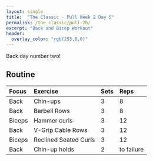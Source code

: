 ```yaml
---
layout: single
title:  "The Classic - Pull Week 2 Day 5"
permalink: /the_classic/pull-2b/
excerpt: "Back and Bicep Workout"
header:
  overlay_color: "rgb(255,0,0)"
---
```

Back day number two!

## Routine

| Focus | Exercise | Sets | Reps |
|:-|:-|:-|:-|
|Back|Chin-ups|3|8|
|Back|Barbell Rows|3|8|
|Biceps|Hammer curls|3|12|
|Back|V-Grip Cable Rows|3|12|
|Biceps|Reclined Seated Curls|3|12|
|Back|Chin-up holds|2|to failure|
